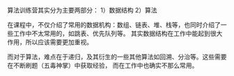 算法训练营其实分为主要两部分：
1）数据结构
2）算法

在课程中，不仅介绍了常用的数据机构：数组、链表、堆、栈等，也同时介绍了一些工作中不太常用的，如跳表、优先队列等。
其实数据结构在工作中能起到很大作用，所以应该需要更加重视。

而对于算法，难点在于递归，及其衍生的一些其他算法如回溯、分治等。这些需要在不断刷题（五毒神掌）中获取经验，
而在工作中也确实不那么常用。